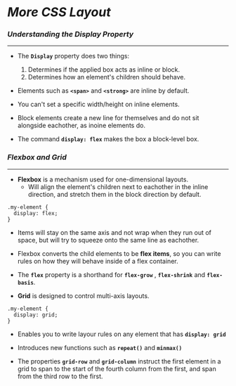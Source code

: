 # ***More CSS Layout***


### ***Understanding the Display Property***

*************

- The **`Display`** property does two things:
  1. Determines if the applied box acts as inline or block.
  2. Determines how an element's children should behave.

- Elements such as **`<span>`** and **`<strong>`** are inline by default.

- You can't set a specific width/height on inline elements.

- Block elements create a new line for themselves and do not sit alongside eachother, as inoine elements do.

- The command **`display: flex`** makes the box a block-level box.


### ***Flexbox and Grid***

**********

- **Flexbox** is a mechanism used for one-dimensional layouts.
  - Will align the element's children next to eachother in the inline direction, and stretch them in the block direction by default.

```
.my-element {
  display: flex;
}
```

- Items will stay on the same axis and not wrap when they run out of space, but will try to squeeze onto the same line as eachother.

- Flexbox converts the child elements to be **flex items**, so you can write rules on how they will behave inside of a flex container.

- The **`flex`** property is a shorthand for **`flex-grow`** , **`flex-shrink`** and **`flex-basis`**.

- **Grid** is designed to control multi-axis layouts.

```
.my-element {
  display: grid;
}
```

- Enables you to write layour rules on any element that has **`display: grid`**

- Introduces new functions such as **`repeat()`** and **`minmax()`**

- The properties **`grid-row`** and **`grid-column`** instruct the first element in a grid to span to the start of the fourth column from the first, and span from the third row to the first.


